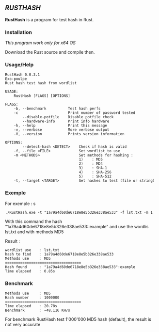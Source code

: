 ## *RUSTHASH* ##

**RustHash** is a program for test hash in Rust.

### Installation ###

*This program work only for x64 OS*

Download the Rust source and compile then.

### Usage/Help ###
```
RustHash 0.0.3.1
Exo-poulpe
Rust hash test hash from wordlist

USAGE:
    RustHash [FLAGS] [OPTIONS]

FLAGS:
    -b, --benchmark          Test hash perfs
    -c                       Print number of password tested
        --disable-potfile    Disable potfile check
        --hardware-info      Print info hardware
    -h, --help               Print this message
    -v, --verbose            More verbose output
    -V, --version            Prints version information

OPTIONS:
        --detect-hash <DETECT>    Check if hash is valid
    -f, --file <FILE>             Set wordlist to use
    -m <METHODS>                  Set methods for hashing :
                                  1)    : MD5
                                  2)    : MD4
                                  3)    : SHA-1
                                  4)    : SHA-256
                                  5)    : SHA-512
    -t, --target <TARGET>         Set hashes to test (file or string)
```
### Exemple ###
For exemple : s
```
./RustHash.exe -t "1a79a4d60de6718e8e5b326e338ae533" -f lst.txt -m 1
```
With this command the hash "1a79a4d60de6718e8e5b326e338ae533::example" and use the wordlis lst.txt and with methods MD5

Result : 
```
wordlist use    : lst.txt
hash to find    : 1a79a4d60de6718e8e5b326e338ae533
Methods use     : MD5
===================================
Hash found      : "1a79a4d60de6718e8e5b326e338ae533":example
Time elapsed    : 0.85s
```
### Benchmark ###
```
Methods use     : MD5
Hash number     : 1000000
===================================
Time elapsed    : 20.78s
Benchmark       : ~48.116 KH/s
```
For benchmark RustHash test 1'000'000 MD5 hash (default), the result is not very accurate
